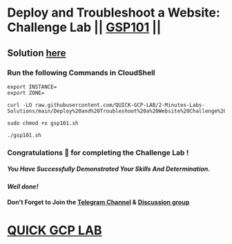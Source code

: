 # Deploy and Troubleshoot a Website: Challenge Lab || [GSP101](https://www.cloudskillsboost.google/focuses/1734?parent=catalog) ||

## Solution [here](https://youtu.be/CLUkxtEuv68)

### Run the following Commands in CloudShell

```
export INSTANCE=
export ZONE=
```
```
curl -LO raw.githubusercontent.com/QUICK-GCP-LAB/2-Minutes-Labs-Solutions/main/Deploy%20and%20Troubleshoot%20a%20Website%20Challenge%20Lab/gsp101.sh

sudo chmod +x gsp101.sh

./gsp101.sh
```

### Congratulations 🎉 for completing the Challenge Lab !

##### *You Have Successfully Demonstrated Your Skills And Determination.*

#### *Well done!*

#### Don't Forget to Join the [Telegram Channel](https://t.me/QuickGcpLab) & [Discussion group](https://t.me/QuickGcpLabChats)

# [QUICK GCP LAB](https://www.youtube.com/@quickgcplab)
